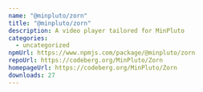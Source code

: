 ```yaml
---
name: "@minpluto/zorn"
title: "@minpluto/zorn"
description: A video player tailored for MinPluto
categories:
  - uncategorized
npmUrl: https://www.npmjs.com/package/@minpluto/zorn
repoUrl: https://codeberg.org/MinPluto/Zorn
homepageUrl: https://codeberg.org/MinPluto/Zorn
downloads: 27
---
```

